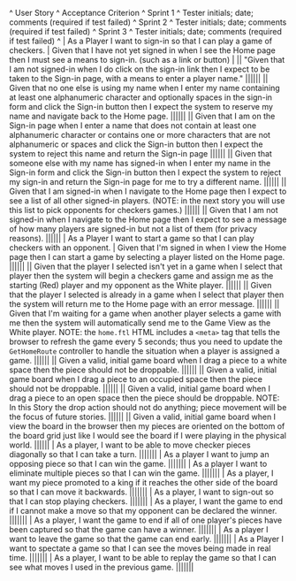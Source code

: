 ^ User Story ^ Acceptance Criterion ^ Sprint 1 ^ Tester initials; date; comments (required if test failed) ^ Sprint 2 ^ Tester initials; date; comments (required if test failed) ^ Sprint 3 ^ Tester initials; date; comments (required if test failed) ^
| As a Player I want to sign-in so that I can play a game of checkers. | Given that I have not yet signed in when I see the Home page then I must see a means to sign-in. (such as a link or button) |
|| "Given that I am not signed-in when I do click on the sign-in link then I expect to be taken to the Sign-in page, with a means to enter a player name." ||||||
|| Given that no one else is using my name when I enter my name containing at least one alphanumeric character and optionally spaces in the sign-in form and click the Sign-in button then I expect the system to reserve my name and navigate back to the Home page. ||||||
|| Given that I am on the Sign-in page when I enter a name that does not contain at least one alphanumeric character or contains one or more characters that are not alphanumeric or spaces and click the Sign-in button then I expect the system to reject this name and return the Sign-in page ||||||
|| Given that someone else with my name has signed-in when I enter my name in the Sign-in form  and click the Sign-in button then I expect the system to reject my sign-in and return the Sign-in page for me to try a different name. ||||||
|| Given that I am signed-in when I navigate to the Home page then I expect to see a list of all other signed-in players.  (NOTE: in the next story you will use this list to pick opponents for checkers games.) ||||||
|| Given that I am not signed-in when I navigate to the Home page then I expect to see a message of how many players are signed-in but not a list of them (for privacy reasons). ||||||
| As a Player I want to start a game so that I can play checkers with an opponent. | Given that I'm signed in when I view the Home page then I can start a game by selecting a player listed on the Home page. ||||||
|| Given that the player I selected isn't yet in a game when I select that player then the system will begin a checkers game and assign me as the starting (Red) player and my opponent as the White player. ||||||
|| Given that the player I selected is already in a game when I select that player then the system will return me to the Home page with an error message. ||||||
|| Given that I'm waiting for a game when another player selects a game with me then the system will automatically send me to the Game View as the White player.  NOTE: the `home.ftl` HTML includes a `<meta>` tag that tells the browser to refresh the game every 5 seconds; thus you need to update the `GetHomeRoute` controller to handle the situation when a player is assigned a game. ||||||
|| Given a valid, initial game board when I drag a piece to a white space then the piece should not be droppable. ||||||
|| Given a valid, initial game board when I drag a piece to an occupied space then the piece should not be droppable. ||||||
|| Given a valid, initial game board when I drag a piece to an open space then the piece should be droppable.  NOTE: In this Story the drop action should not do anything; piece movement will be the focus of future stories. ||||||
|| Given a valid, initial game board when I view the board in the browser then my pieces are oriented on the bottom of the board grid just like I would see the board if I were playing in the physical world. ||||||
| As a player, I want to be able to move checker pieces diagonally so that I can take a turn. |||||||
| As a player I want to jump an opposing piece so that I can win the game. |||||||
| As a player I want to eliminate multiple pieces so that I can win the game. |||||||
| As a player, I want my piece promoted to a king if it reaches the other side of the board so that I can move it backwards. |||||||
| As a player, I want to sign-out so that I can stop playing checkers. |||||||
| As a player, I want the game to end if I cannot make a move so that my opponent can be declared the winner. |||||||
| As a player, I want the game to end if all of one player's pieces have been captured so that the game can have a winner. |||||||
| As a player I want to leave the game so that the game can end early. |||||||
| As a Player I want to spectate a game so that I can see the moves being made in real time. |||||||
| As a player, I want to be able to replay the game so that I can see what moves I used in the previous game. |||||||
